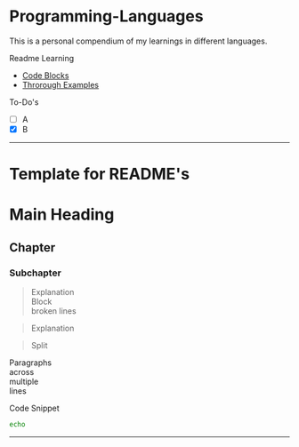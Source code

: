# Programming-Languages
This is a personal compendium of my learnings in different languages.

Readme Learning
- [Code Blocks](https://rdmd.readme.io/docs/code-blocks)
- [Throrough Examples](https://sindresorhus.com/github-markdown-css/)

To-Do's
- [ ] A
- [X] B

---

# Template for README's

# Main Heading
## Chapter
### **Subchapter**

> Explanation <br>
> Block <br>
> broken lines <br>

> Explanation

> Split

<p>
Paragraphs  <br>
across <br>
multiple <br>
lines <br>
</p>

Code Snippet
```bash
echo
```
---
